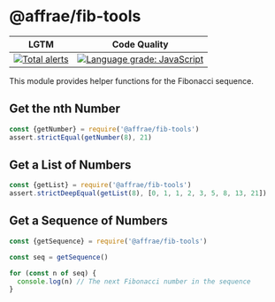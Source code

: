 # @affrae/fib-tools


| LGTM | Code Quality |
|------|--------------|
|[![Total alerts](https://img.shields.io/lgtm/alerts/g/affrae/fib-tools.svg?logo=lgtm&logoWidth=18)](https://lgtm.com/projects/g/affrae/fib-tools/alerts/)|[![Language grade: JavaScript](https://img.shields.io/lgtm/grade/javascript/g/affrae/fib-tools.svg?logo=lgtm&logoWidth=18)](https://lgtm.com/projects/g/affrae/fib-tools/context:javascript)

This module provides helper functions for the Fibonacci sequence.

## Get the nth Number

```javascript
const {getNumber} = require('@affrae/fib-tools')
assert.strictEqual(getNumber(8), 21)
```

## Get a List of Numbers

```javascript
const {getList} = require('@affrae/fib-tools')
assert.strictDeepEqual(getList(8), [0, 1, 1, 2, 3, 5, 8, 13, 21])
```

## Get a Sequence of Numbers

```javascript
const {getSequence} = require('@affrae/fib-tools')

const seq = getSequence()

for (const n of seq) {
  console.log(n) // The next Fibonacci number in the sequence
}
```

